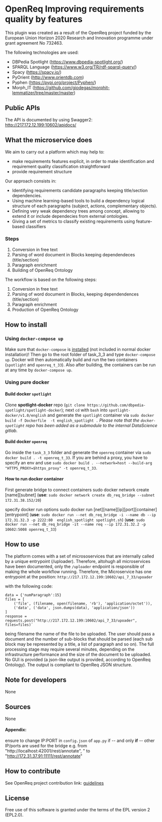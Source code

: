# OpenReq Improving requirements quality by features

This plugin was created as a result of the OpenReq project funded by the European Union Horizon 2020 Research and Innovation programme under grant agreement No 732463.

The following technologies are used:

* DBPedia Spotlight (https://www.dbpedia-spotlight.org/)
* SPARQL Language (https://www.w3.org/TR/rdf-sparql-query/)
* Spacy (https://spacy.io/)
* PyOrient (http://www.orientdb.com)
* Pyphen (https://pypi.org/project/Pyphen/)
* Morph_IT (https://github.com/giodegas/morphit-lemmatizer/tree/master/master)

## Public APIs

The API is documented by using Swagger2:
http://217.172.12.199:10602/apidocs/

## What the microservice does

We aim to carry out a platform which may help to:

* make requirements features explicit, in order to make identification and requirement quality classification straightforward
* provide requirement structure

Our approach consists in:

* Identifying requirements candidate paragraphs keeping title/section dependencies.
* Using machine learning-based tools to build a dependency logical structure of each paragraphs (subject, actions, complementary objects).
* Defining very weak dependency trees among concept, allowing to extend it or include dependecies from external ontologies.
* Giving a set of metrics to classify existing requirements using feature-based classifiers

### Steps

1) Conversion in free text
2) Parsing of word document in Blocks keeping dependendeces (title/section)
3) Paragraph enrichment
4) Building of OpenReq Ontology

The workflow is based on the following steps:

1) Conversion in free text
2) Parsing of word document in Blocks, keeping dependendences (title/section)
3) Paragraph enrichment
4) Production of OpenReq Ontology

## How to install

### Using `docker-compose up`
Make sure that `docker-compose` is [installed](https://docs.docker.com/compose/install/) (not included in normal docker installation)! Then go to the root folder of task_3_3 and type `docker-compose up`. Docker will then automatically build and run the two containers (`spotlight` and `openreq_t_33`). Also after building, the containers can be run at any time by `docker-compose up`.

### Using pure docker

#### Build docker `spotlight`
Clone **spotlight-docker** repo (`git clone https://github.com/dbpedia-spotlight/spotlight-docker`); next `cd` with `bash` into `spotlight-docker/v1.0/english` and generate the `spotlight` container via `sudo docker build -f Dockerfile  -t english_spotlight .`
*Please note that the `docker-spotlight` repo has been added as a submodule to the internal DataScience gitlab.* 

#### Build docker `openreq`
Go inside the `task_3_3` folder and generate the `openreq` container via `sudo docker build . -t openreq_t_33`. If you are behind a proxy, you have to specify an env and use `sudo docker build . --network=host --build-arg "HTTPS_PROXY=$https_proxy" -t openreq_t_33`.

#### How to run docker container
First generate bridge to connect containers
sudo docker network create [name][subnet]
(**use**: `sudo docker network create db_req_bridge --subnet 172.31.38.152/20`)

specify docker run options
sudo docker run [net][name][ip][port][container][entrypoint]
(**use**: `sudo docker run --net db_req_bridge -i --name db --ip 172.31.32.3 -p 2222:80  english_spotlight spotlight.sh`)
(**use**: `sudo docker run --net db_req_bridge -it --name req --ip 172.31.32.2 -p 10602:5008 openreq_t_33`)

## How to use
The platform comes with a set of micrososervices that are internally called by a unique entrypoint (/uploader). Therefore, altohugh all microservices have been documented, only the `/uploader` endpoint is responsible of making 
the whole workflow running. Therefore, the Microservice has one entrypoint at the position:
`http://217.172.12.199:10602/api_7_33/upoader`

with the following code:

```
data = {'numParagraph':15}
files = [
    ('file', (filename, open(filename, 'rb'), 'application/octet')),
    ('data', ('data', json.dumps(data), 'application/json'))
]
response = requests.post("http://217.172.12.199:10602/api_7_33/upoader", files=files)`
```

being filename the name of the file to be uploaded. The user should pass a document and the number of sub-blocks that should be parsed (each sub block may be represented by a title, a list of paragraph and so on).
The full processing stage may require several minutes, depending on the infrastructure performance and the size of the document to be uploaded. No GUI is provided (a json-like output is provided, according to OpenReq Ontology). 
The output is compliant to OpenReq JSON structure.

## Note for developers
None

## Sources
None

#### Appendix:
 ensure to change IP:PORT in `config.json` of `app.py` if -- and only **if** -- other IP/ports are used for the bridge
e.g. from "http://localhost:42001/rest/annotate", " to "http://172.31.37.91:11111/rest/annotate"

## How to contribute
See OpenReq project contribution link: [guidelines](https://github.com/OpenReqEU/OpenReq/blob/master/CONTRIBUTING.md)

## License
Free use of this software is granted under the terms of the EPL version 2 (EPL2.0).

